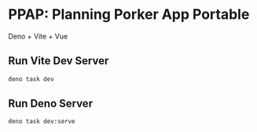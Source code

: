# PPAP: Planning Porker App Portable

Deno + Vite + Vue

## Run Vite Dev Server
```sh
deno task dev
```

## Run Deno Server
```sh 
deno task dev:serve
```